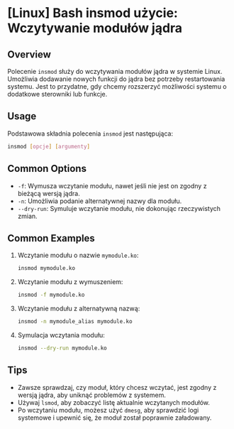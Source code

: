 # [Linux] Bash insmod użycie: Wczytywanie modułów jądra

## Overview
Polecenie `insmod` służy do wczytywania modułów jądra w systemie Linux. Umożliwia dodawanie nowych funkcji do jądra bez potrzeby restartowania systemu. Jest to przydatne, gdy chcemy rozszerzyć możliwości systemu o dodatkowe sterowniki lub funkcje.

## Usage
Podstawowa składnia polecenia `insmod` jest następująca:

```bash
insmod [opcje] [argumenty]
```

## Common Options
- `-f`: Wymusza wczytanie modułu, nawet jeśli nie jest on zgodny z bieżącą wersją jądra.
- `-n`: Umożliwia podanie alternatywnej nazwy dla modułu.
- `--dry-run`: Symuluje wczytanie modułu, nie dokonując rzeczywistych zmian.

## Common Examples
1. Wczytanie modułu o nazwie `mymodule.ko`:
   ```bash
   insmod mymodule.ko
   ```

2. Wczytanie modułu z wymuszeniem:
   ```bash
   insmod -f mymodule.ko
   ```

3. Wczytanie modułu z alternatywną nazwą:
   ```bash
   insmod -n mymodule_alias mymodule.ko
   ```

4. Symulacja wczytania modułu:
   ```bash
   insmod --dry-run mymodule.ko
   ```

## Tips
- Zawsze sprawdzaj, czy moduł, który chcesz wczytać, jest zgodny z wersją jądra, aby uniknąć problemów z systemem.
- Używaj `lsmod`, aby zobaczyć listę aktualnie wczytanych modułów.
- Po wczytaniu modułu, możesz użyć `dmesg`, aby sprawdzić logi systemowe i upewnić się, że moduł został poprawnie załadowany.